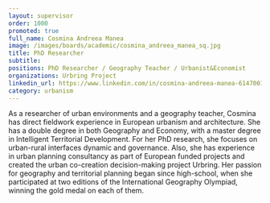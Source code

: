 ```yaml
---
layout: supervisor
order: 1000
promoted: true
full_name: Cosmina Andreea Manea
image: /images/boards/academic/cosmina_andreea_manea_sq.jpg
title: PhD Researcher 
subtitle: 
positions: PhD Researcher / Geography Teacher / Urbanist&Economist
organizations: Urbring Project
linkedin_url: https://www.linkedin.com/in/cosmina-andreea-manea-614700133/
category: urbanism
---
```

As a researcher of urban environments and a geography teacher, Cosmina has direct fieldwork experience in European urbanism and architecture. She has a double degree in both Geography and Economy, with a master degree in Intelligent Territorial Development.
For her PhD research, she focuses on urban-rural interfaces dynamic and governance. Also, she has experience in urban planning consultancy as part of European funded projects and created the urban co-creation decision-making project Urbring. Her passion for geography and territorial planning began since high-school, when she participated at two editions of the International Geography Olympiad, winning the gold medal on each of them. 



